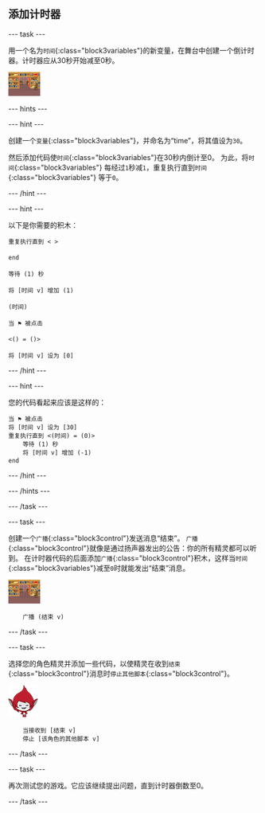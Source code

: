 ## 添加计时器

--- task ---

用一个名为`时间`{:class="block3variables"}的新变量，在舞台中创建一个倒计时器。计时器应从30秒开始减至0秒。

![舞台精灵](images/stage-sprite.png)

--- hints ---


--- hint ---

创建一个`变量`{:class="block3variables"}，并命名为“time”，将其值设为`30`。

然后添加代码使`时间`{:class="block3variables"}在30秒内倒计至0。 为此，将`时间`{:class="block3variables"} 每经过`1`秒减`1`，重复执行直到`时间`{:class="block3variables"} 等于`0`。

--- /hint ---

--- hint ---

以下是你需要的积木：

```blocks3
重复执行直到 < >

end

等待 (1) 秒

将 [时间 v] 增加 (1)

(时间)

当 ⚑ 被点击

<() = ()>

将 [时间 v] 设为 [0]
```

--- /hint ---

--- hint ---

您的代码看起来应该是这样的：

```blocks3
当 ⚑ 被点击
将 [时间 v] 设为 [30]
重复执行直到 <(时间) = (0)>
    等待 (1) 秒
    将 [时间 v] 增加 (-1)
end
```

--- /hint ---

--- /hints ---

--- /task ---

--- task ---

创建一个`广播`{:class="block3control"}发送消息“结束”。 `广播`{:class="block3control"}就像是通过扬声器发出的公告：你的所有精灵都可以听到。 在计时器代码的后面添加`广播`{:class="block3control"}积木，这样当`时间`{:class="block3variables"}减至`0`时就能发出“结束”消息。

![舞台精灵](images/stage-sprite.png)

```blocks3
    广播 (结束 v)
```

--- /task ---

--- task ---

选择您的角色精灵并添加一些代码，以使精灵在收到`结束`{:class="block3control"}消息时`停止其他脚本`{:class="block3control"}。

![Giga精灵](images/giga-sprite.png)

```blocks3
    当接收到 [结束 v]
    停止 [该角色的其他脚本 v]
```

--- /task ---

--- task ---

再次测试您的游戏。它应该继续提出问题，直到计时器倒数至0。

--- /task ---